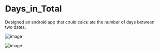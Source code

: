 # Days_in_Total
Designed an android app that could calculate the number of days between two dates.

![image](https://user-images.githubusercontent.com/68287058/152277665-5ef2b4f9-f4b6-4920-90d3-64713a59c84f.jpeg)

![image](https://user-images.githubusercontent.com/68287058/152277673-d8885f6b-d9e4-49a0-a5a1-39dda4d19e97.jpeg)
